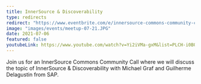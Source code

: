```yaml
---
title: InnerSource & Discoverability
type: redirects
redirect: "https://www.eventbrite.com/e/innersource-commons-community-call-innersource-discoverability-tickets-157588642873?utm-campaign=social&utm-content=attendeeshare&utm-medium=discovery&utm-term=listing&utm-source=cp&aff=escb"
image: "images/events/meetup-07-21.JPG"
date: 2021-07-06
featured: false
youtubeLink: https://www.youtube.com/watch?v=Yi2iVMa-gxM&list=PLCH-i0B0otNR90HDn8D9PsnQNE1r3JiUE
---
```


Join us for an InnerSource Commons Community Call where we will discuss the topic of InnerSource & Discoverability with Michael Graf and Guilherme Delagustin from SAP.
